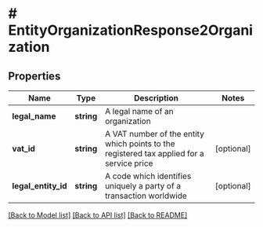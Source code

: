 # # EntityOrganizationResponse2Organization

## Properties

Name | Type | Description | Notes
------------ | ------------- | ------------- | -------------
**legal_name** | **string** | A legal name of an organization |
**vat_id** | **string** | A VAT number of the entity which points to the registered tax applied for a service price | [optional]
**legal_entity_id** | **string** | A code which identifies uniquely a party of a transaction worldwide | [optional]

[[Back to Model list]](../../README.md#models) [[Back to API list]](../../README.md#endpoints) [[Back to README]](../../README.md)
